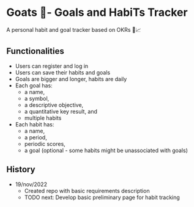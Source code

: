 # Goats 🐐- Goals and HabiTs Tracker
A personal habit and goal tracker based on OKRs 🎯📈

## Functionalities
- Users can register and log in 
- Users can save their habits and goals
- Goals are bigger and longer, habits are daily
- Each goal has:
  - a name,
  - a symbol,
  - a descriptive objective,
  - a quantitative key result, and
  - multiple habits 
- Each habit has:
  - a name,
  - a period,
  - periodic scores,
  - a goal (optional - some habits might be unassociated with goals)  

## History

- 19/nov/2022
  - Created repo with basic requirements description
  - TODO next: Develop basic preliminary page for habit tracking